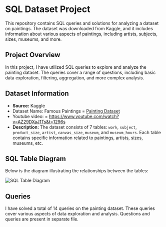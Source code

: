 # SQL Dataset Project

This repository contains SQL queries and solutions for analyzing a dataset on paintings. The dataset was downloaded from Kaggle, and it includes information about various aspects of paintings, including artists, subjects, sizes, museums, and more.

## Project Overview

In this project, I have utilized SQL queries to explore and analyze the painting dataset. The queries cover a range of questions, including basic data exploration, filtering, aggregation, and more complex analysis.

## Dataset Information

- **Source:** Kaggle
- Dataset Name: Famous Paintings =  [Painting Dataset](https://www.kaggle.com/datasets/mexwell/famous-paintings)
- Youtube video:                 = https://www.youtube.com/watch?v=AZ29DXaJ1Ts&t=1296s
- **Description:** The dataset consists of 7 tables: `work`, `subject`, `product_size`, `artist`, `canvas_size`, `museum`, and `museum_hours`. Each table contains specific information related to paintings, artists, sizes, museums, etc. 

## SQL Table Diagram

Below is the diagram illustrating the relationships between the tables:

![SQL Table Diagram](Downloads/Paintaing_Diagram.png)


## Queries

I have solved a total of 14 queries on the painting dataset. These queries cover various aspects of data exploration and analysis. Questions and queries are present in separate file.




